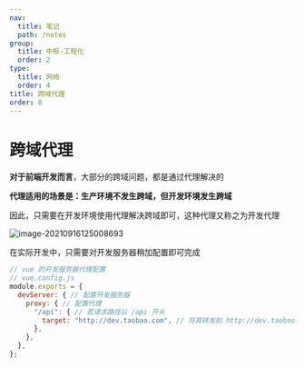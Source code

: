 ```yaml
---
nav:
  title: 笔记
  path: /notes
group:
  title: 中枢-工程化
  order: 2
type:
  title: 网络
  order: 4
title: 跨域代理
order: 8
---
```


# 跨域代理

**对于前端开发而言**，大部分的跨域问题，都是通过代理解决的

**代理适用的场景是：生产环境不发生跨域，但开发环境发生跨域**

因此，只需要在开发环境使用代理解决跨域即可，这种代理又称之为开发代理

![image-20210916125008693](http://mdrs.yuanjin.tech/img/20210916125008.png)

在实际开发中，只需要对开发服务器稍加配置即可完成

```js
// vue 的开发服务器代理配置
// vue.config.js
module.exports = {
  devServer: { // 配置开发服务器
    proxy: { // 配置代理
      "/api": { // 若请求路径以 /api 开头
        target: "http://dev.taobao.com", // 将其转发到 http://dev.taobao.com
      },
    },
  },
};
```


